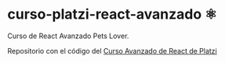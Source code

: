 # curso-platzi-react-avanzado ⚛️

Curso de React Avanzado Pets Lover.

Repositorio con el código del [Curso Avanzado de React de Platzi](https://platzi.com/cursos/react-avanzado/)
